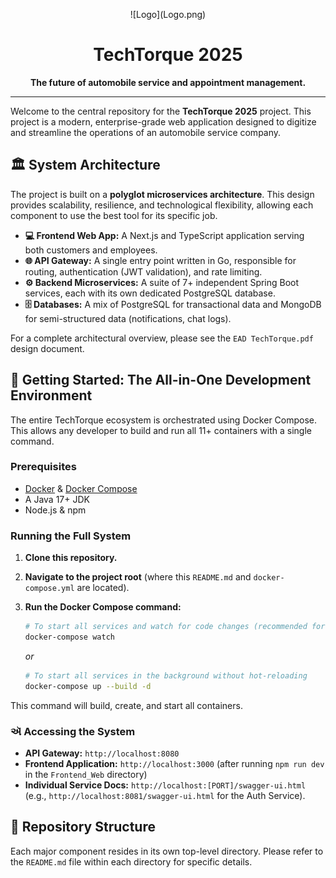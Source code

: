 <p align="center">
  ![Logo](Logo.png)
</p>

<h1 align="center">TechTorque 2025</h1>

<p align="center">
  <strong>The future of automobile service and appointment management.</strong>
</p>

---

Welcome to the central repository for the **TechTorque 2025** project. This project is a modern, enterprise-grade web application designed to digitize and streamline the operations of an automobile service company.

## 🏛️ System Architecture

The project is built on a **polyglot microservices architecture**. This design provides scalability, resilience, and technological flexibility, allowing each component to use the best tool for its specific job.

-   **💻 Frontend Web App:** A Next.js and TypeScript application serving both customers and employees.
-   **🌐 API Gateway:** A single entry point written in Go, responsible for routing, authentication (JWT validation), and rate limiting.
-   **⚙️ Backend Microservices:** A suite of 7+ independent Spring Boot services, each with its own dedicated PostgreSQL database.
-   **🗄️ Databases:** A mix of PostgreSQL for transactional data and MongoDB for semi-structured data (notifications, chat logs).

For a complete architectural overview, please see the `EAD TechTorque.pdf` design document.

## 🚀 Getting Started: The All-in-One Development Environment

The entire TechTorque ecosystem is orchestrated using Docker Compose. This allows any developer to build and run all 11+ containers with a single command.

### Prerequisites

-   [Docker](https://www.docker.com/get-started) & [Docker Compose](https://docs.docker.com/compose/install/)
-   A Java 17+ JDK
-   Node.js & npm

### Running the Full System

1.  **Clone this repository.**
2.  **Navigate to the project root** (where this `README.md` and `docker-compose.yml` are located).
3.  **Run the Docker Compose command:**

    ```bash
    # To start all services and watch for code changes (recommended for development)
    docker-compose watch
    ```
    *or*
    ```bash
    # To start all services in the background without hot-reloading
    docker-compose up --build -d
    ```
This command will build, create, and start all containers.

### ઍ Accessing the System

-   **API Gateway:** `http://localhost:8080`
-   **Frontend Application:** `http://localhost:3000` (after running `npm run dev` in the `Frontend_Web` directory)
-   **Individual Service Docs:** `http://localhost:[PORT]/swagger-ui.html` (e.g., `http://localhost:8081/swagger-ui.html` for the Auth Service).

## 🧩 Repository Structure

Each major component resides in its own top-level directory. Please refer to the `README.md` file within each directory for specific details.